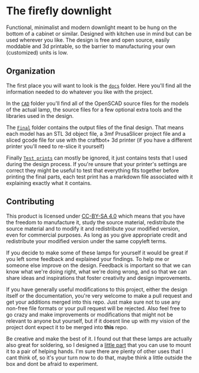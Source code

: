# The firefly downlight

Functional, minimalist and modern downlight meant to be hung on the bottom of a cabinet or similar. Designed with kitchen use in mind but can be used wherever you like. The design is free and open source, easily moddable and 3d printable, so the barrier to manufacturing your own (customized) units is low.

## Organization

The first place you will want to look is the [`docs`](./docs) folder. Here you'll find all the information needed to do whatever you like with the project.

In the [`CAD`](./CAD) folder you'll find all of the OpenSCAD source files for the models of the actual lamp, the source files for a few optional extra tools and the libraries used in the design.

The [`Final`](./Final) folder contains the output files of the final design. That means each model has an STL 3d object file, a 3mf PrusaSlicer project file and a sliced gcode file for use with the craftbot+ 3d printer (if you have a different printer you'll need to re-slice it yourself)

Finally [`Test prints`](./Test%20prints) can mostly be ignored, it just contains tests that I used during the design process. If you're unsure that your printer's settings are correct they might be useful to test that everything fits together before printing the final parts, each test print has a markdown file associated with it explaining exactly what it contains.

## Contributing

This product is licensed under [CC-BY-SA 4.0](./LICENSE.md) which means that you have the freedom to manufacture it, study the source material, redistribute the source material and to modify it and redistribute your modified version, even for commercial purposes. As long as you give appropriate credit and redistribute your modified version under the same copyleft terms.

If you decide to make some of these lamps for yourself it would be great if you left some feedback and explained your findings. To help me or someone else improve on the design. Feedback is important so that we can know what we're doing right, what we're doing wrong, and so that we can share ideas and inspirations that foster creativity and design improvements.

If you have generally useful modifications to this project, either the design itself or the documentation, you're very welcome to make a pull request and get your additions merged into this repo. Just make sure not to use any non-free file formats or your pull request will be rejected. Also feel free to go crazy and make improvements or modifications that might not be relevant to anyone but yourself, but if it doesnt line up with my vision of the project dont expect it to be merged into **this** repo.

Be creative and make the best of it. I found out that these lamps are actually also great for soldering, so I designed a [little part](./CAD/tools/helping_hands_mount.scad) that you can use to mount it to a pair of helping hands. I'm sure there are plenty of other uses that I cant think of, so it's your turn now to do that, maybe think a little outside the box and dont be afraid to experiment.
